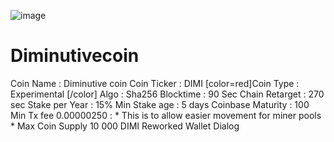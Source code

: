 ![image](https://i.imgur.com/9mCYnDI.png)
# Diminutivecoin
Coin Name : Diminutive coin
Coin Ticker : DIMI 
[color=red]Coin Type : Experimental [/color]
Algo : Sha256
Blocktime : 90 Sec
Chain Retarget : 270 sec
Stake per Year :  15%
Min Stake age : 5 days 
Coinbase Maturity : 100 
Min Tx fee 0.00000250 : * This is to allow easier movement for miner pools * 
Max Coin Supply 10 000 DIMI 
Reworked Wallet Dialog
